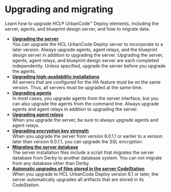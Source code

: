 # Upgrading and migrating

Learn how to upgrade HCL® UrbanCode™ Deploy elements, including the server, agents, and blueprint design server, and how to migrate data.

-   **[Upgrading the server](../../com.udeploy.install.doc/topics/upgradeInstall.md)**  
You can upgrade the HCL UrbanCode Deploy server to incorporate to a later version. Always upgrade agents, agent relays, and the blueprint design server in addition to upgrading the server. Upgrading the server, agents, agent relays, and blueprint design server are each completed independently. Unless specified, upgrade the server before you upgrade the agents.
-   **[Upgrading high-availability installations](../../com.udeploy.admin.doc/topics/ha_upgrading.md)**  
All servers that are configured for the HA feature must be on the same version. Thus, all servers must be upgraded at the same time.
-   **[Upgrading agents](../../com.udeploy.install.doc/topics/upgradeAgents.md)**  
In most cases, you upgrade agents from the server interface, but you can also upgrade the agents from the command line. Always upgrade agents and agent relays in addition to upgrading the server.
-   **[Upgrading agent relays](../../com.udeploy.install.doc/topics/upgrade_agent_relay.md)**  
When you upgrade the server, be sure to always upgrade agents and agent relays.
-   **[Upgrading encryption key strength](../../com.udeploy.install.doc/topics/upgrade_key_strength.md)**  
When you upgrade the server from version 6.0.1.1 or earlier to a version later than version 6.0.1.1, you can upgrade the SSL encryption.
-   **[Migrating the server database](../../com.udeploy.install.doc/topics/migrate_database.md)**  
The server installation files include a script that migrates the server database from Derby to another database system. You can not migrate from any database other than Derby.
-   **[Automatic upgrades of files stored in the server CodeStation](../../com.udeploy.install.doc/topics/t_upgrade_to_new_format.md)**  
When you upgrade to HCL UrbanCode Deploy version 6.1 or later, the server automatically upgrades all artifacts that are stored in its CodeStation.

